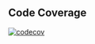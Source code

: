 ## Code Coverage
[![codecov](https://codecov.io/github/GergelyPapp1-Epam/codecov-test/graph/badge.svg?token=M0FR5P5DI1)](https://codecov.io/github/GergelyPapp1-Epam/codecov-test)